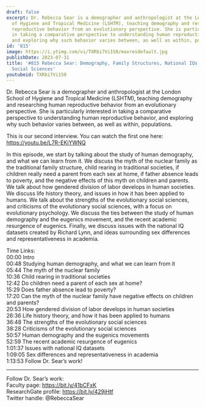 ```yaml
---
draft: false
excerpt: Dr. Rebecca Sear is a demographer and anthropologist at the London School
  of Hygiene and Tropical Medicine (LSHTM), teaching demography and researching human
  reproductive behavior from an evolutionary perspective. She is particularly interested
  in taking a comparative perspective to understanding human reproductive behavior,
  and exploring why such behavior varies between, as well as within, populations.
id: '815'
image: https://i.ytimg.com/vi/TXRbi7Vi1S0/maxresdefault.jpg
publishDate: 2023-07-31
title: '#815 Rebecca Sear: Demography, Family Structures, National IQs, and the Evolutionary
  Social Sciences'
youtubeid: TXRbi7Vi1S0
---
```

<div class="timelinks">

Dr. Rebecca Sear is a demographer and anthropologist at the London School of Hygiene and Tropical Medicine (LSHTM), teaching demography and researching human reproductive behavior from an evolutionary perspective. She is particularly interested in taking a comparative perspective to understanding human reproductive behavior, and exploring why such behavior varies between, as well as within, populations.

This is our second interview. You can watch the first one here: https://youtu.be/L7R-EKiYWNQ

In this episode, we start by talking about the study of human demography, and what we can learn from it. We discuss the myth of the nuclear family as the traditional family structure, child rearing in traditional societies, if children really need a parent from each sex at home, if father absence leads to poverty, and the negative effects of this myth on children and parents. We talk about how gendered division of labor develops in human societies. We discuss life history theory, and issues in how it has been applied to humans. We talk about the strengths of the evolutionary social sciences, and criticisms of the evolutionary social sciences, with a focus on evolutionary psychology. We discuss the ties between the study of human demography and the eugenics movement, and the recent academic resurgence of eugenics. Finally, we discuss issues with the national IQ datasets created by Richard Lynn, and ideas surrounding sex differences and representativeness in academia.

Time Links:  
<time>00:00</time> Intro  
<time>00:48</time> Studying human demography, and what we can learn from it  
<time>05:44</time> The myth of the nuclear family  
<time>10:36</time> Child rearing in traditional societies  
<time>12:42</time> Do children need a parent of each sex at home?  
<time>15:29</time> Does father absence lead to poverty?  
<time>17:20</time> Can the myth of the nuclear family have negative effects on children and parents?  
<time>20:53</time> How gendered division of labor develops in human societies  
<time>26:36</time> Life history theory, and how it has been applied to humans  
<time>36:48</time> The strengths of the evolutionary social sciences  
<time>38:28</time> Criticisms of the evolutionary social sciences  
<time>50:57</time> Human demography and the eugenics movements  
<time>52:59</time> The recent academic resurgence of eugenics  
<time>1:01:37</time> Issues with national IQ datasets  
<time>1:09:05</time> Sex differences and representativeness in academia  
<time>1:13:53</time> Follow Dr. Sear’s work!

---

Follow Dr. Sear’s work:  
Faculty page: https://bit.ly/41bCFxK  
ResearchGate profile: https://bit.ly/429jHtf  
Twitter handle: @RebeccaSear
</div>

